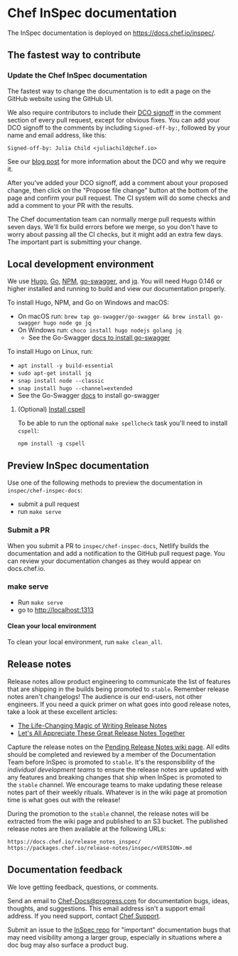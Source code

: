 <!-- markdownlint-disable MD002 -->
# Chef InSpec documentation

The InSpec documentation is deployed on <https://docs.chef.io/inspec/>.

## The fastest way to contribute

### Update the Chef InSpec documentation

The fastest way to change the documentation is to edit a page on the
GitHub website using the GitHub UI.

We also require contributors to include their [DCO signoff](https://github.com/chef/chef/blob/master/CONTRIBUTING.md#developer-certification-of-origin-dco)
in the comment section of every pull request, except for obvious fixes. You can
add your DCO signoff to the comments by including `Signed-off-by:`, followed by
your name and email address, like this:

`Signed-off-by: Julia Child <juliachild@chef.io>`

See our [blog post](https://blog.chef.io/introducing-developer-certificate-of-origin/)
for more information about the DCO and why we require it.

After you've added your DCO signoff, add a comment about your proposed change,
then click on the "Propose file change" button at the bottom of the page and
confirm your pull request. The CI system will do some checks and add a comment
to your PR with the results.

The Chef documentation team can normally merge pull requests within seven days.
We'll fix build errors before we merge, so you don't have to
worry about passing all the CI checks, but it might add an extra
few days. The important part is submitting your change.

## Local development environment

We use [Hugo](https://gohugo.io/), [Go](https://golang.org/), [NPM](https://www.npmjs.com/),
[go-swagger](https://goswagger.io/install.html), and [jq](https://stedolan.github.io/jq/).
You will need Hugo 0.146 or higher installed and running to build and view our documentation properly.

To install Hugo, NPM, and Go on Windows and macOS:

- On macOS run: `brew tap go-swagger/go-swagger && brew install go-swagger hugo node go jq`
- On Windows run: `choco install hugo nodejs golang jq`
  - See the Go-Swagger [docs to install go-swagger](https://goswagger.io/install.html)

To install Hugo on Linux, run:

- `apt install -y build-essential`
- `sudo apt-get install jq`
- `snap install node --classic`
- `snap install hugo --channel=extended`
- See the Go-Swagger [docs](https://goswagger.io/install.html) to install go-swagger

1. (Optional) [Install cspell](https://github.com/streetsidesoftware/cspell/tree/master/packages/cspell)

    To be able to run the optional `make spellcheck` task you'll need to install `cspell`:

    ```shell
    npm install -g cspell
    ```

## Preview InSpec documentation

Use one of the following methods to preview the documentation in `inspec/chef-inspec-docs`:

- submit a pull request
- run `make serve`

### Submit a PR

When you submit a PR to `inspec/chef-inspec-docs`, Netlify builds the documentation
and add a notification to the GitHub pull request page. You can review your
documentation changes as they would appear on docs.chef.io.

### make serve

- Run `make serve`
- go to <http://localhost:1313>

#### Clean your local environment

To clean your local environment, run `make clean_all`.

## Release notes

Release notes allow product engineering to communicate the list of features that are shipping in the builds being promoted to `stable`. Remember release notes aren't changelogs! The audience is our end-users, not other engineers. If you need a quick primer on what goes into good release notes, take a look at these excellent articles:

- [The Life-Changing Magic of Writing Release Notes](https://medium.com/@DigitalGov/the-life-changing-magic-of-writing-release-notes-4c460970565)
- [Let's All Appreciate These Great Release Notes Together](https://www.prodpad.com/blog/writing-release-notes/)

Capture the release notes on the [Pending Release Notes wiki page](https://github.com/inspec/chef-inspec-docs/wiki/Pending-Release-Notes). All edits should be completed and reviewed by a member of the Documentation Team before InSpec is promoted to `stable`. It's the responsibility of the _individual development teams_ to ensure the release notes are updated with any features and breaking changes that ship when InSpec is promoted to the `stable` channel. We encourage teams to make updating these release notes part of their weekly rituals. Whatever is in the wiki page at promotion time is what goes out with the release!

During the promotion to the `stable` channel, the release notes will be extracted from the wiki page and published to an S3 bucket. The published release notes are then available at the following URLs:

```text
https://docs.chef.io/release_notes_inspec/
https://packages.chef.io/release-notes/inspec/<VERSION>.md
```

## Documentation feedback

We love getting feedback, questions, or comments.

Send an email to <Chef-Docs@progress.com> for documentation bugs,
ideas, thoughts, and suggestions. This email address isn't a
support email address. If you need support, contact [Chef Support](https://www.chef.io/support/).

Submit an issue to the [InSpec repo](https://github.com/inspec/chef-inspec-docs/issues)
for "important" documentation bugs that may need visibility among a larger group,
especially in situations where a doc bug may also surface a product bug.
